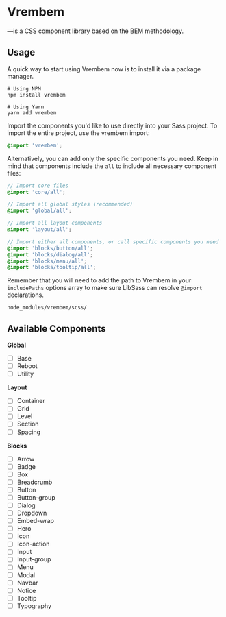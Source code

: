 # Vrembem

—is a CSS component library based on the BEM methodology.

## Usage

A quick way to start using Vrembem now is to install it via a package manager.

```
# Using NPM
npm install vrembem

# Using Yarn
yarn add vrembem
```

Import the components you'd like to use directly into your Sass project. To import the entire project, use the vrembem import:

```scss
@import 'vrembem';
```

Alternatively, you can add only the specific components you need. Keep in mind that components include the `all` to include all necessary component files:

```scss
// Import core files
@import 'core/all';

// Import all global styles (recommended)
@import 'global/all';

// Import all layout components
@import 'layout/all';

// Import either all components, or call specific components you need
@import 'blocks/button/all';
@import 'blocks/dialog/all';
@import 'blocks/menu/all';
@import 'blocks/tooltip/all';
```

Remember that you will need to add the path to Vrembem in your `includePaths` options array to make sure LibSass can resolve `@import` declarations.

```
node_modules/vrembem/scss/
```

## Available Components

**Global**
- [ ] Base
- [ ] Reboot
- [ ] Utility

**Layout**

- [ ] Container
- [ ] Grid
- [ ] Level
- [ ] Section
- [ ] Spacing

**Blocks**

- [ ] Arrow
- [ ] Badge
- [ ] Box
- [ ] Breadcrumb
- [ ] Button
- [ ] Button-group
- [ ] Dialog
- [ ] Dropdown
- [ ] Embed-wrap
- [ ] Hero
- [ ] Icon
- [ ] Icon-action
- [ ] Input
- [ ] Input-group
- [ ] Menu
- [ ] Modal
- [ ] Navbar
- [ ] Notice
- [ ] Tooltip
- [ ] Typography
